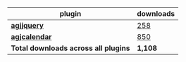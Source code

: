 plugin|downloads
------|----------
[**agjjquery**](https://www.npmjs.com/package/agjjquery)|[258](https://www.npmjs.com/package/agjjquery)
[**agjcalendar**](https://www.npmjs.com/package/agjcalendar)|[850](https://www.npmjs.com/package/agjcalendar)
**Total downloads across all plugins**|**1,108**
